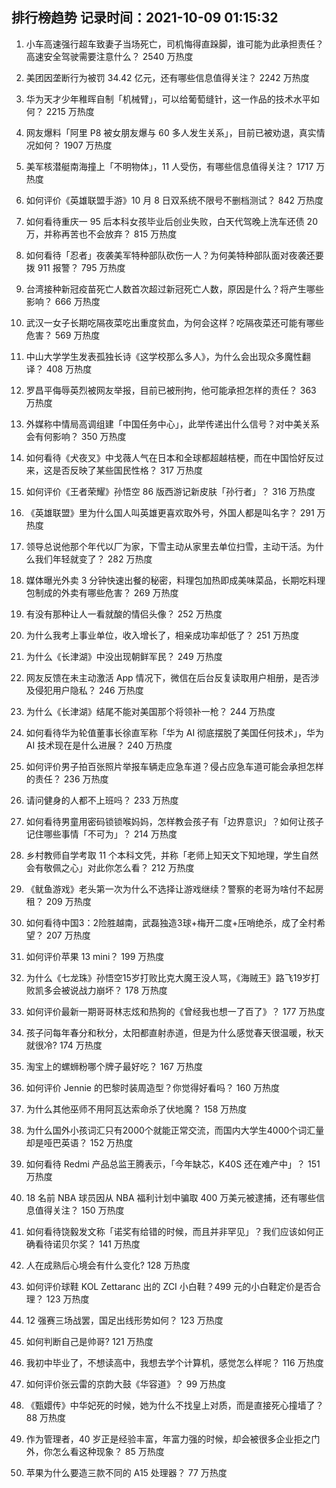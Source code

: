 
## 排行榜趋势 记录时间：2021-10-09 01:15:32
  
  1. 小车高速强行超车致妻子当场死亡，司机悔得直跺脚，谁可能为此承担责任？高速安全驾驶需要注意什么？ 2540 万热度
    
  2. 美团因垄断行为被罚 34.42 亿元，还有哪些信息值得关注？ 2242 万热度
    
  3. 华为天才少年稚晖自制「机械臂」，可以给葡萄缝针，这一作品的技术水平如何？ 2215 万热度
    
  4. 网友爆料「阿里 P8 被女朋友爆与 60 多人发生关系」，目前已被劝退，真实情况如何？ 1907 万热度
    
  5. 美军核潜艇南海撞上「不明物体」，11 人受伤，有哪些信息值得关注？ 1717 万热度
    
  6. 如何评价《英雄联盟手游》10 月 8 日双系统不限号不删档测试？ 842 万热度
    
  7. 如何看待重庆一 95 后本科女孩毕业后创业失败，白天代驾晚上洗车还债 20 万，并称再苦也不会放弃？ 815 万热度
    
  8. 如何看待「忍者」夜袭美军特种部队砍伤一人？为何美特种部队面对夜袭还要拨 911 报警？ 795 万热度
    
  9. 台湾接种新冠疫苗死亡人数首次超过新冠死亡人数，原因是什么？将产生哪些影响？ 666 万热度
    
  10. 武汉一女子长期吃隔夜菜吃出重度贫血，为何会这样？吃隔夜菜还可能有哪些危害？ 569 万热度
    
  11. 中山大学学生发表孤独长诗《这学校那么多人》，为什么会出现众多魔性翻译？ 408 万热度
    
  12. 罗昌平侮辱英烈被网友举报，目前已被刑拘，他可能承担怎样的责任？ 363 万热度
    
  13. 外媒称中情局高调组建「中国任务中心」，此举传递出什么信号？对中美关系会有何影响？ 350 万热度
    
  14. 如何看待《犬夜叉》中戈薇人气在日本和全球都超越桔梗，而在中国恰好反过来，这是否反映了某些国民性格？ 317 万热度
    
  15. 如何评价《王者荣耀》孙悟空 86 版西游记新皮肤「孙行者」？ 316 万热度
    
  16. 《英雄联盟》里为什么国人叫英雄更喜欢取外号，外国人都是叫名字？ 291 万热度
    
  17. 领导总说他那个年代以厂为家，下雪主动从家里去单位扫雪，主动干活。为什么我们年轻就变了？ 282 万热度
    
  18. 媒体曝光外卖 3 分钟快速出餐的秘密，料理包加热即成美味菜品，长期吃料理包制成的外卖有哪些危害？ 269 万热度
    
  19. 有没有那种让人一看就酸的情侣头像？ 252 万热度
    
  20. 为什么我考上事业单位，收入增长了，相亲成功率却低了？ 251 万热度
    
  21. 为什么《长津湖》中没出现朝鲜军民？ 249 万热度
    
  22. 网友反馈在未主动激活 App 情况下，微信在后台反复读取用户相册，是否涉及侵犯用户隐私？ 246 万热度
    
  23. 为什么《长津湖》结尾不能对美国那个将领补一枪？ 244 万热度
    
  24. 如何看待华为轮值董事长徐直军称「华为 AI 彻底摆脱了美国任何技术」，华为 AI 技术现在是什么进展？ 240 万热度
    
  25. 如何评价男子拍百张照片举报车辆走应急车道？侵占应急车道可能会承担怎样的责任？ 236 万热度
    
  26. 请问健身的人都不上班吗？ 233 万热度
    
  27. 如何看待男童用密码锁锁喉妈妈，怎样教会孩子有「边界意识」？如何让孩子记住哪些事情「不可为」？ 214 万热度
    
  28. 乡村教师自学考取 11 个本科文凭，并称「老师上知天文下知地理，学生自然会有敬佩之心」对此你怎么看？ 212 万热度
    
  29. 《鱿鱼游戏》老头第一次为什么不选择让游戏继续？警察的老哥为啥付不起房租？ 209 万热度
    
  30. 如何看待中国3：2险胜越南，武磊独造3球+梅开二度+压哨绝杀，成了全村希望？ 207 万热度
    
  31. 如何评价苹果 13 mini？ 199 万热度
    
  32. 为什么《七龙珠》孙悟空15岁打败比克大魔王没人骂，《海贼王》路飞19岁打败凯多会被说战力崩坏？ 178 万热度
    
  33. 如何评价最新一期哥哥林志炫和热狗的《曾经我也想一了百了》？ 177 万热度
    
  34. 孩子问每年春分和秋分，太阳都直射赤道，但是为什么感觉春天很温暖，秋天就很冷? 174 万热度
    
  35. 淘宝上的螺蛳粉哪个牌子最好吃？ 167 万热度
    
  36. 如何评价 Jennie 的巴黎时装周造型？你觉得好看吗？ 160 万热度
    
  37. 为什么其他巫师不用阿瓦达索命杀了伏地魔？ 158 万热度
    
  38. 为什么国外小孩词汇只有2000个就能正常交流，而国内大学生4000个词汇量却是哑巴英语？ 152 万热度
    
  39. 如何看待 Redmi 产品总监王腾表示，「今年缺芯，K40S 还在难产中」？ 151 万热度
    
  40. 18 名前 NBA 球员因从 NBA 福利计划中骗取 400 万美元被逮捕，还有哪些信息值得关注？ 150 万热度
    
  41. 如何看待饶毅发文称「诺奖有给错的时候，而且并非罕见」？我们应该如何正确看待诺贝尔奖？ 141 万热度
    
  42. 人在成熟后心境会有什么变化? 128 万热度
    
  43. 如何评价球鞋 KOL Zettaranc 出的 ZCI 小白鞋？499 元的小白鞋定价是否合理？ 123 万热度
    
  44. 12 强赛三场战罢，国足出线形势如何？ 123 万热度
    
  45. 如何判断自己是帅哥? 121 万热度
    
  46. 我初中毕业了，不想读高中，我想去学个计算机，感觉怎么样呢？ 116 万热度
    
  47. 如何评价张云雷的京韵大鼓《华容道》？ 99 万热度
    
  48. 《甄嬛传》中华妃死的时候，她为什么不找皇上对质，而是直接死心撞墙了？ 88 万热度
    
  49. 作为管理者，40 岁正是经验丰富，年富力强的时候，却会被很多企业拒之门外，你怎么看这种现象？ 85 万热度
    
  50. 苹果为什么要造三款不同的 A15 处理器？ 77 万热度
    
